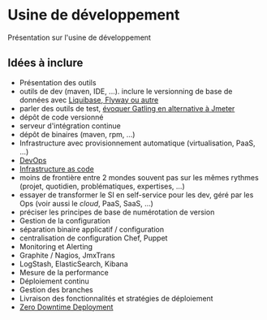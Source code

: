 Usine de développement
==================

Présentation sur l'usine de développement

## Idées à inclure

* Présentation des outils 
 * outils de dev (maven, IDE, ...). inclure le versionning de base de données avec [Liquibase, Flyway ou autre](http://flywaydb.org/#features)
 * parler des outils de test, [évoquer Gatling en alternative à Jmeter](http://blog.xebia.fr/2013/07/11/gatling-ou-comment-ecrouler-un-serveur-alternative-a-jmeter/)
 * dépôt de code versionné
 * serveur d'intégration continue
 * dépôt de binaires (maven, rpm, ...)
 * Infrastructure avec provisionnement automatique (virtualisation, PaaS, ...)
* [DevOps](http://techtrends.xebia.fr/#tabs-2)
 * [Infrastructure as code](http://blog.octo.com/et-si-devops-nous-emmenait-vers-tdi-test-driven-infrastructure/)
 * moins de frontière entre 2 mondes souvent pas sur les mêmes rythmes (projet, quotidien, problématiques, expertises, ...)
 * essayer de transformer le SI en self-service pour les dev, géré par les Ops (voir aussi le _cloud_, PaaS, SaaS, ...)
* préciser les principes de base de numérotation de version
* Gestion de la configuration
 * séparation binaire applicatif / configuration
 * centralisation de configuration Chef, Puppet
* Monitoring et Alerting
 * Graphite / Nagios, JmxTrans
 * LogStash, ElasticSearch, Kibana
 * Mesure de la performance
* Déploiement continu
 * Gestion des branches
 * Livraison des fonctionnalités et stratégies de déploiement
 * [Zero Downtime Deployment](http://blog.octo.com/zero-downtime-deployment/)

